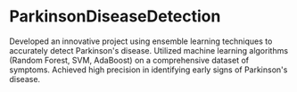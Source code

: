 # ParkinsonDiseaseDetection
Developed an innovative project using ensemble learning techniques to accurately detect Parkinson's disease. Utilized machine learning algorithms (Random Forest, SVM, AdaBoost) on a comprehensive dataset of symptoms. Achieved high precision in identifying early signs of Parkinson's disease.
